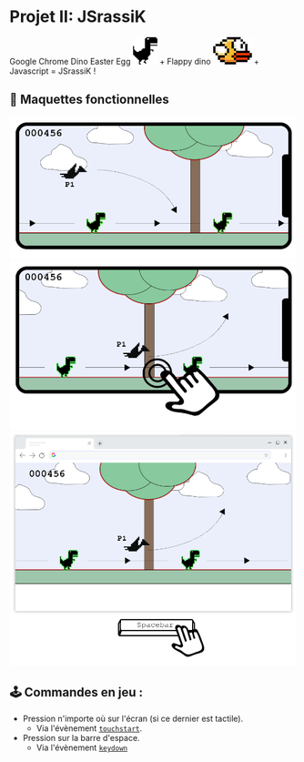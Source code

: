 # Projet II: JSrassiK

Google Chrome Dino Easter Egg  ![](./conception/mockup/dino.png) + Flappy dino ![](./conception/mockup/flapybird.png) + Javascript = JSrassiK !

## 📐 Maquettes fonctionnelles

![](./conception/mockup/mobile1.png)
![](./conception/mockup/mobile2.png)
![](./conception/mockup/desktop1.png)

## 🕹️ Commandes en jeu :

* Pression n'importe où sur l'écran (si ce dernier est tactile).
  * Via l'évènement [`touchstart`](https://developer.mozilla.org/fr/docs/Web/Guide/DOM/Events/Touch_events).
* Pression sur la barre d'espace.
  * Via l'évènement [`keydown`](https://developer.mozilla.org/fr/docs/Web/API/KeyboardEvent) 

